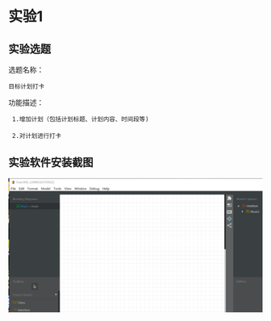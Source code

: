 # 实验1

## 实验选题

选题名称：

	目标计划打卡

功能描述：

     1.增加计划（包括计划标题、计划内容、时间段等) 

     2.对计划进行打卡

## 实验软件安装截图

![实验软件安装截图](./software.jpg)

         
              
